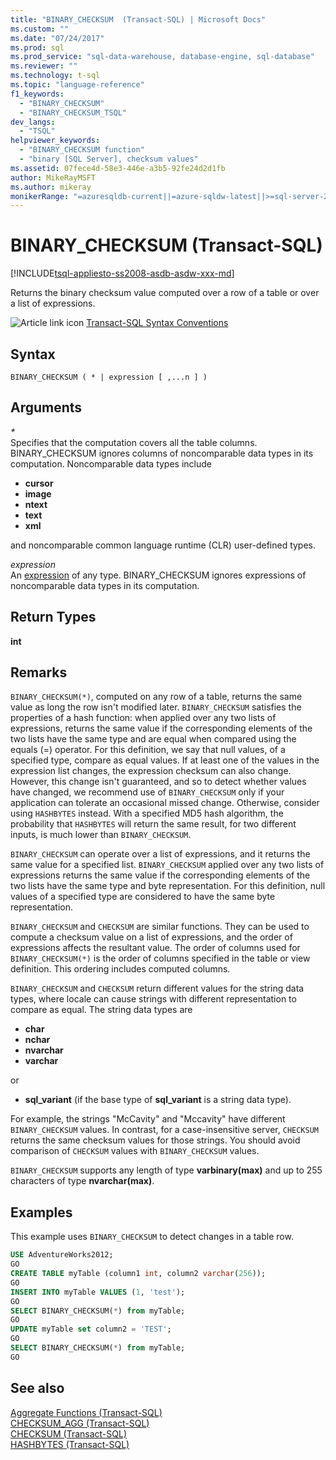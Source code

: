 ```yaml
---
title: "BINARY_CHECKSUM  (Transact-SQL) | Microsoft Docs"
ms.custom: ""
ms.date: "07/24/2017"
ms.prod: sql
ms.prod_service: "sql-data-warehouse, database-engine, sql-database"
ms.reviewer: ""
ms.technology: t-sql
ms.topic: "language-reference"
f1_keywords: 
  - "BINARY_CHECKSUM"
  - "BINARY_CHECKSUM_TSQL"
dev_langs: 
  - "TSQL"
helpviewer_keywords: 
  - "BINARY_CHECKSUM function"
  - "binary [SQL Server], checksum values"
ms.assetid: 07fece4d-58e3-446e-a3b5-92fe24d2d1fb
author: MikeRayMSFT
ms.author: mikeray
monikerRange: "=azuresqldb-current||=azure-sqldw-latest||>=sql-server-2016||=sqlallproducts-allversions||>=sql-server-linux-2017||=azuresqldb-mi-current"
---
```

# BINARY_CHECKSUM  (Transact-SQL)
[!INCLUDE[tsql-appliesto-ss2008-asdb-asdw-xxx-md](../../includes/tsql-appliesto-ss2008-asdb-asdw-xxx-md.md)]

Returns the binary checksum value computed over a row of a table or over a list of expressions.
  
![Article link icon](../../database-engine/configure-windows/media/topic-link.gif "Article link icon") [Transact-SQL Syntax Conventions](../../t-sql/language-elements/transact-sql-syntax-conventions-transact-sql.md)
  
## Syntax  
  
```syntaxsql
BINARY_CHECKSUM ( * | expression [ ,...n ] )   
```  
  
## Arguments  
*\**  
Specifies that the computation covers all the table columns. BINARY_CHECKSUM ignores columns of noncomparable data types in its computation. Noncomparable data types include  
* **cursor**  
* **image**  
* **ntext**  
* **text**  
* **xml**  

and noncomparable common language runtime (CLR) user-defined types.
  
*expression*  
An [expression](../../t-sql/language-elements/expressions-transact-sql.md) of any type. BINARY_CHECKSUM ignores expressions of noncomparable data types in its computation.

## Return Types  
 **int**
  
## Remarks  
`BINARY_CHECKSUM(*)`, computed on any row of a table, returns the same value as long the row isn't modified later. `BINARY_CHECKSUM` satisfies the properties of a hash function: when applied over any two lists of expressions, returns the same value if the corresponding elements of the two lists have the same type and are equal when compared using the equals (=) operator. For this definition, we say that null values, of a specified type, compare as equal values. If at least one of the values in the expression list changes, the expression checksum can also change. However, this change isn't guaranteed, and so to detect whether values have changed, we recommend use of `BINARY_CHECKSUM` only if your application can tolerate an occasional missed change. Otherwise, consider using `HASHBYTES` instead. With a specified MD5 hash algorithm, the probability that `HASHBYTES` will return the same result, for two different inputs, is much lower than `BINARY_CHECKSUM`.
  
`BINARY_CHECKSUM` can operate over a list of expressions, and it returns the same value for a specified list. `BINARY_CHECKSUM` applied over any two lists of expressions returns the same value if the corresponding elements of the two lists have the same type and byte representation. For this definition, null values of a specified type are considered to have the same byte representation.
  
`BINARY_CHECKSUM` and `CHECKSUM` are similar functions. They can be used to compute a checksum value on a list of expressions, and the order of expressions affects the resultant value. The order of columns used for `BINARY_CHECKSUM(*)` is the order of columns specified in the table or view definition. This ordering includes computed columns.
  
`BINARY_CHECKSUM` and `CHECKSUM` return different values for the string data types, where locale can cause strings with different representation to compare as equal. The string data types are  

* **char**  
* **nchar**  
* **nvarchar**  
* **varchar**  

or  

* **sql_variant** (if the base type of **sql_variant** is a string data type).  
  
For example, the strings "McCavity" and "Mccavity" have different `BINARY_CHECKSUM` values. In contrast, for a case-insensitive server, `CHECKSUM` returns the same checksum values for those strings. You should avoid comparison of `CHECKSUM` values with `BINARY_CHECKSUM` values.
 
`BINARY_CHECKSUM` supports any length of type **varbinary(max)** and up to 255 characters of type **nvarchar(max)**.
  
## Examples  
This example uses `BINARY_CHECKSUM` to detect changes in a table row.
  
```sql
USE AdventureWorks2012;  
GO  
CREATE TABLE myTable (column1 int, column2 varchar(256));  
GO  
INSERT INTO myTable VALUES (1, 'test');  
GO  
SELECT BINARY_CHECKSUM(*) from myTable;  
GO  
UPDATE myTable set column2 = 'TEST';  
GO  
SELECT BINARY_CHECKSUM(*) from myTable;  
GO  
```  
  
## See also
[Aggregate Functions &#40;Transact-SQL&#41;](../../t-sql/functions/aggregate-functions-transact-sql.md)  
[CHECKSUM_AGG &#40;Transact-SQL&#41;](../../t-sql/functions/checksum-agg-transact-sql.md)  
[CHECKSUM &#40;Transact-SQL&#41;](../../t-sql/functions/checksum-transact-sql.md)  
[HASHBYTES &#40;Transact-SQL&#41;](../../t-sql/functions/hashbytes-transact-sql.md)  
  
  
